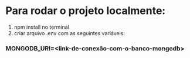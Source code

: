 # Para rodar o projeto localmente:

1) npm install no terminal
2) criar arquivo .env com as seguintes variáveis:

### MONGODB_URI=<link-de-conexão-com-o-banco-mongodb>